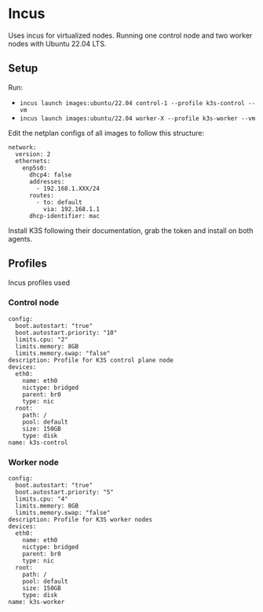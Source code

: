 # Incus
Uses incus for virtualized nodes. Running one control node and two worker nodes with Ubuntu 22.04 LTS.

## Setup
Run:
 - ```incus launch images:ubuntu/22.04 control-1 --profile k3s-control --vm```
 - ```incus launch images:ubuntu/22.04 worker-X --profile k3s-worker --vm```

Edit the netplan configs of all images to follow this structure:
```
network:
  version: 2
  ethernets:
    enp5s0:
      dhcp4: false
      addresses:
        - 192.168.1.XXX/24
      routes:
        - to: default
          via: 192.168.1.1
      dhcp-identifier: mac
```

Install K3S following their documentation, grab the token and install on both agents.

## Profiles
Incus profiles used

### Control node
```
config:
  boot.autostart: "true"
  boot.autostart.priority: "10"
  limits.cpu: "2"
  limits.memory: 8GB
  limits.memory.swap: "false"
description: Profile for K3S control plane node
devices:
  eth0:
    name: eth0
    nictype: bridged
    parent: br0
    type: nic
  root:
    path: /
    pool: default
    size: 150GB
    type: disk
name: k3s-control
```

### Worker node
```
config:
  boot.autostart: "true"
  boot.autostart.priority: "5"
  limits.cpu: "4"
  limits.memory: 8GB
  limits.memory.swap: "false"
description: Profile for K3S worker nodes
devices:
  eth0:
    name: eth0
    nictype: bridged
    parent: br0
    type: nic
  root:
    path: /
    pool: default
    size: 150GB
    type: disk
name: k3s-worker
```
